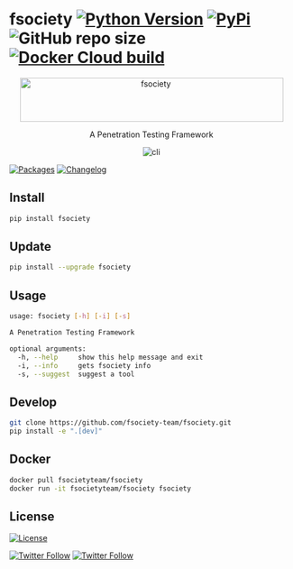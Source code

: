 # fsociety [![Python Version](https://img.shields.io/pypi/pyversions/fsociety?color=orange&style=for-the-badge)](https://www.python.org/downloads/) [![PyPi](https://img.shields.io/pypi/v/fsociety?style=for-the-badge)](https://pypi.org/project/fsociety/) ![GitHub repo size](https://img.shields.io/github/languages/code-size/fsociety-team/fsociety?style=for-the-badge) [![Docker Cloud build](https://img.shields.io/docker/cloud/build/fsocietyteam/fsociety?style=for-the-badge)](https://hub.docker.com/r/fsocietyteam/fsociety)

<div align="center">
  <a href="https://fsociety.dev/">
    <img width="467" height="78" src="https://raw.githubusercontent.com/fsociety-team/fsociety/master/images/fsociety.png" alt="fsociety">
  </a>
  <p>A Penetration Testing Framework</p>
  <img src="https://raw.githubusercontent.com/fsociety-team/fsociety/master/images/cli.png" alt="cli">
</div>

[![Packages](https://img.shields.io/badge/PACKAGES.md-red?style=for-the-badge)](https://github.com/fsociety-team/fsociety/blob/master/PACKAGES.md) [![Changelog](https://img.shields.io/badge/CHANGELOG.md-red?style=for-the-badge)](https://github.com/fsociety-team/fsociety/blob/master/CHANGELOG.md)

## Install

```bash
pip install fsociety
```

## Update

```bash
pip install --upgrade fsociety
```

## Usage

```bash
usage: fsociety [-h] [-i] [-s]

A Penetration Testing Framework

optional arguments:
  -h, --help     show this help message and exit
  -i, --info     gets fsociety info
  -s, --suggest  suggest a tool
```

## Develop

```bash
git clone https://github.com/fsociety-team/fsociety.git
pip install -e ".[dev]"
```

## Docker

```bash
docker pull fsocietyteam/fsociety
docker run -it fsocietyteam/fsociety fsociety
```

## License

[![License](https://img.shields.io/pypi/l/fsociety?style=for-the-badge)](https://github.com/fsociety-team/fsociety/blob/master/LICENSE)

[![Twitter Follow](https://img.shields.io/badge/fuck%20it-ship%20it-blue?style=for-the-badge)](https://twitter.com/fsociety_team) [![Twitter Follow](https://img.shields.io/twitter/follow/fsociety_team?color=blue&style=for-the-badge)](https://twitter.com/fsociety_team)

